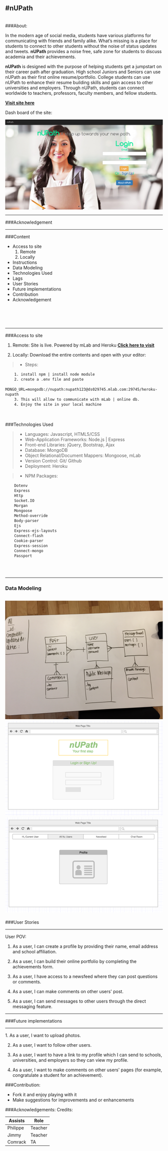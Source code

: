 #nUPath
---
<br>
###About:

In the modern age of social media, students have various platforms for communicating with friends and family alike.  What’s missing is a place for students to connect to other students without the noise of status updates and tweets.  **nUPath** provides a noise free, safe zone for students to discuss academia and their achievements.   

**nUPath** is designed with the purpose of helping students get a jumpstart on their career path after graduation.  High school Juniors and Seniors can use nUPath as their first online resume/portfolio.  College students can use nUPath to enhance their resume building skills and gain access to other universities and employers.  Through nUPath, students can connect worldwide to teachers, professors, faculty members, and fellow students.  


**[Visit site here](https://stormy-tundra-22793.herokuapp.com/login)**

Dash board of the site:

![nupath_dashboard](public/images/nupath_dashboard.png)


---

###Acknowledgement

---

###Content
*	Access to site
	1. Remote
	2. Locally
* Instructions
* Data Modeling
* Technologies Used
* Lags
* User Stories
* Future implementations
* Contribution
* Acknowledgement
<br><br><br><br><br>


---

###Access to site
1. Remote:
	Site is live. Powered by mLab and Heroku
	**[Click here to visit](https://stormy-tundra-22793.herokuapp.com/login)**
	
2. Locally: 
	Download the entire contents and open with your editor:
>* Steps:
		
		1. install npm | install node module
		2. create a .env file and paste
		  MONGO_URL=mongodb://nupath:nupath123@ds029745.mlab.com:29745/heroku-nupath
		3. This will allow to communicate with mLab | online db.
		4. Enjoy the site in your local machine
		


		
<br><br>
###Technologies Used
>* Languages: Javascript, HTML5/CSS
>* Web-Application Frameworks: Node.js | Express
>* Front-end Libraries: jQuery, Bootstrap, Ajax
>* Database: MongoDB
>* Object Relational/Document Mappers: Mongoose, mLab
>* Version Control: Git/ Github
>* Deployment: Heroku


>* NPM Packages:
		
		Dotenv
		Express
		Http
		Socket.IO
		Morgan
		Mongoose
		Method-override
		Body-parser
		Ejs
		Express-ejs-layouts
		Connect-flash
		Cookie-parser
		Express-session
		Connect-mongo
		Passport
		

<br><br>

---

### Data Modeling

![nupath_ERD](public/images/nupath_ERD.jpg)
![nupath_homepage_wireframe](public/images/nupath_homepage_wireframe.png)
![nupath_profilepg_wireframe](public/images/nupath_profilepg_wireframe.png)
---

###User Stories
<hr>
User POV:

1. As a user, I can create a profile by providing their name, email address and school affiliation.

2. As a user, I can build their online portfolio by completing the achievements form.

3. As a user, I have access to a newsfeed where they can post questions or comments.

4. As a user, I can make comments on other users' post.

5. As a user, I can send messages to other users through the direct messaging feature.


---

###Future implementations
<hr>
1. As a user, I want to upload photos.

2. As a user, I want to follow other users.

3. As a user, I want to have a link to my profile which I can send to schools, universities, and employers so they can view my profile.

4. As a user, I want to make comments on other users' pages (for example, congratulate a student for an achievement).


###Contribution:
*	Fork it and enjoy playing with it
*	Make suggestions for improvements and or enhancements


###Acknowledgements:
Credits:<br>

Assists | Role
--------------|------
Philippe | Teacher
Jimmy | Teacher
Comrack|TA
